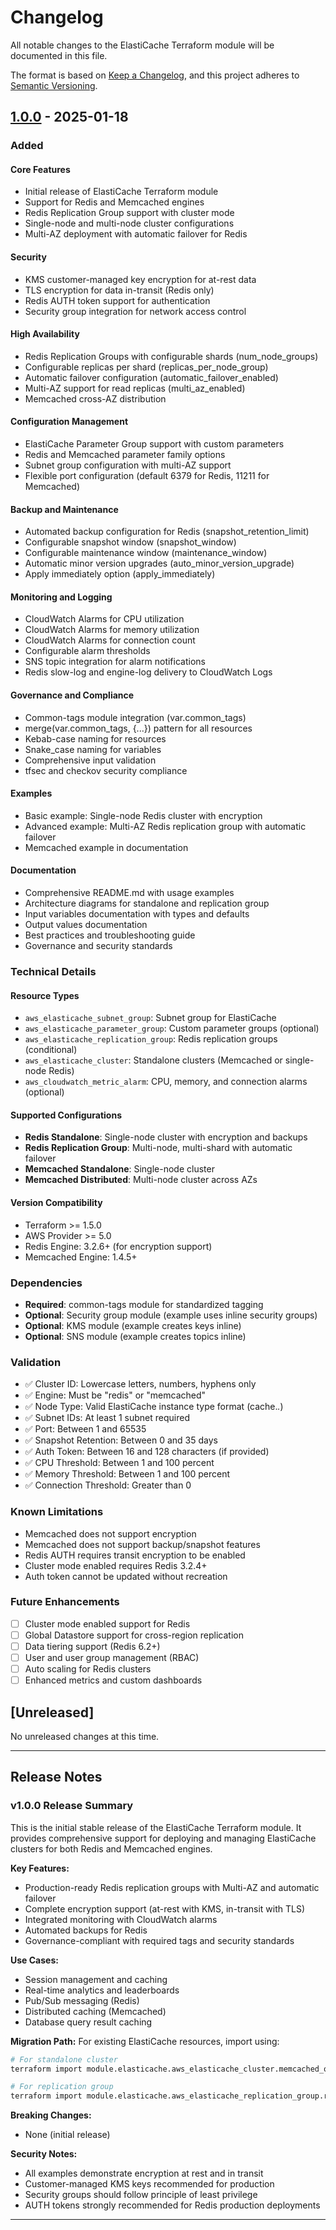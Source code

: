 # Changelog

All notable changes to the ElastiCache Terraform module will be documented in this file.

The format is based on [Keep a Changelog](https://keepachangelog.com/en/1.0.0/),
and this project adheres to [Semantic Versioning](https://semver.org/spec/v2.0.0.html).

## [1.0.0] - 2025-01-18

### Added

#### Core Features
- Initial release of ElastiCache Terraform module
- Support for Redis and Memcached engines
- Redis Replication Group support with cluster mode
- Single-node and multi-node cluster configurations
- Multi-AZ deployment with automatic failover for Redis

#### Security
- KMS customer-managed key encryption for at-rest data
- TLS encryption for data in-transit (Redis only)
- Redis AUTH token support for authentication
- Security group integration for network access control

#### High Availability
- Redis Replication Groups with configurable shards (num_node_groups)
- Configurable replicas per shard (replicas_per_node_group)
- Automatic failover configuration (automatic_failover_enabled)
- Multi-AZ support for read replicas (multi_az_enabled)
- Memcached cross-AZ distribution

#### Configuration Management
- ElastiCache Parameter Group support with custom parameters
- Redis and Memcached parameter family options
- Subnet group configuration with multi-AZ support
- Flexible port configuration (default 6379 for Redis, 11211 for Memcached)

#### Backup and Maintenance
- Automated backup configuration for Redis (snapshot_retention_limit)
- Configurable snapshot window (snapshot_window)
- Configurable maintenance window (maintenance_window)
- Automatic minor version upgrades (auto_minor_version_upgrade)
- Apply immediately option (apply_immediately)

#### Monitoring and Logging
- CloudWatch Alarms for CPU utilization
- CloudWatch Alarms for memory utilization
- CloudWatch Alarms for connection count
- Configurable alarm thresholds
- SNS topic integration for alarm notifications
- Redis slow-log and engine-log delivery to CloudWatch Logs

#### Governance and Compliance
- Common-tags module integration (var.common_tags)
- merge(var.common_tags, {...}) pattern for all resources
- Kebab-case naming for resources
- Snake_case naming for variables
- Comprehensive input validation
- tfsec and checkov security compliance

#### Examples
- Basic example: Single-node Redis cluster with encryption
- Advanced example: Multi-AZ Redis replication group with automatic failover
- Memcached example in documentation

#### Documentation
- Comprehensive README.md with usage examples
- Architecture diagrams for standalone and replication group
- Input variables documentation with types and defaults
- Output values documentation
- Best practices and troubleshooting guide
- Governance and security standards

### Technical Details

#### Resource Types
- `aws_elasticache_subnet_group`: Subnet group for ElastiCache
- `aws_elasticache_parameter_group`: Custom parameter groups (optional)
- `aws_elasticache_replication_group`: Redis replication groups (conditional)
- `aws_elasticache_cluster`: Standalone clusters (Memcached or single-node Redis)
- `aws_cloudwatch_metric_alarm`: CPU, memory, and connection alarms (optional)

#### Supported Configurations
- **Redis Standalone**: Single-node cluster with encryption and backups
- **Redis Replication Group**: Multi-node, multi-shard with automatic failover
- **Memcached Standalone**: Single-node cluster
- **Memcached Distributed**: Multi-node cluster across AZs

#### Version Compatibility
- Terraform >= 1.5.0
- AWS Provider >= 5.0
- Redis Engine: 3.2.6+ (for encryption support)
- Memcached Engine: 1.4.5+

### Dependencies
- **Required**: common-tags module for standardized tagging
- **Optional**: Security group module (example uses inline security groups)
- **Optional**: KMS module (example creates keys inline)
- **Optional**: SNS module (example creates topics inline)

### Validation
- ✅ Cluster ID: Lowercase letters, numbers, hyphens only
- ✅ Engine: Must be "redis" or "memcached"
- ✅ Node Type: Valid ElastiCache instance type format (cache.*.*)
- ✅ Subnet IDs: At least 1 subnet required
- ✅ Port: Between 1 and 65535
- ✅ Snapshot Retention: Between 0 and 35 days
- ✅ Auth Token: Between 16 and 128 characters (if provided)
- ✅ CPU Threshold: Between 1 and 100 percent
- ✅ Memory Threshold: Between 1 and 100 percent
- ✅ Connection Threshold: Greater than 0

### Known Limitations
- Memcached does not support encryption
- Memcached does not support backup/snapshot features
- Redis AUTH requires transit encryption to be enabled
- Cluster mode enabled requires Redis 3.2.4+
- Auth token cannot be updated without recreation

### Future Enhancements
- [ ] Cluster mode enabled support for Redis
- [ ] Global Datastore support for cross-region replication
- [ ] Data tiering support (Redis 6.2+)
- [ ] User and user group management (RBAC)
- [ ] Auto scaling for Redis clusters
- [ ] Enhanced metrics and custom dashboards

## [Unreleased]

No unreleased changes at this time.

---

## Release Notes

### v1.0.0 Release Summary

This is the initial stable release of the ElastiCache Terraform module. It provides comprehensive support for deploying and managing ElastiCache clusters for both Redis and Memcached engines.

**Key Features:**
- Production-ready Redis replication groups with Multi-AZ and automatic failover
- Complete encryption support (at-rest with KMS, in-transit with TLS)
- Integrated monitoring with CloudWatch alarms
- Automated backups for Redis
- Governance-compliant with required tags and security standards

**Use Cases:**
- Session management and caching
- Real-time analytics and leaderboards
- Pub/Sub messaging (Redis)
- Distributed caching (Memcached)
- Database query result caching

**Migration Path:**
For existing ElastiCache resources, import using:
```bash
# For standalone cluster
terraform import module.elasticache.aws_elasticache_cluster.memcached_or_single_redis[0] <cluster_id>

# For replication group
terraform import module.elasticache.aws_elasticache_replication_group.redis[0] <replication_group_id>
```

**Breaking Changes:**
- None (initial release)

**Security Notes:**
- All examples demonstrate encryption at rest and in transit
- Customer-managed KMS keys recommended for production
- Security groups should follow principle of least privilege
- AUTH tokens strongly recommended for Redis production deployments

---

[1.0.0]: https://github.com/your-org/infrastructure/releases/tag/elasticache-v1.0.0
